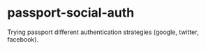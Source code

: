 # passport-social-auth
Trying passport different authentication strategies (google, twitter, facebook).
